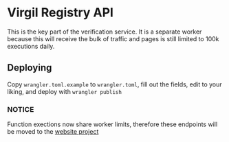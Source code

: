 # Virgil Registry API

This is the key part of the verification service. It is a separate worker because this will receive the bulk of traffic and pages is still limited to 100k executions daily.

## Deploying

Copy `wrangler.toml.example` to `wrangler.toml`, fill out the fields, edit to your liking, and deploy with `wrangler publish`

### NOTICE
Function exections now share worker limits, therefore these endpoints will be moved to the [website project](https://github.com/Wolftallemo/virgil-registry-website)
